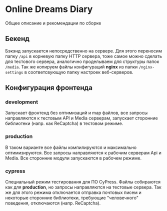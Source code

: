 # Online Dreams Diary
Общее описание и рекомендации по сборке

## Бекенд
Бэкэнд запускается непосредственно на сервере. Для этого переносим папку `/api` в корневую папку HTTP сервера, тоже самое можно сделать для тестового сервера, аналогично проделываем для структуры папок `/media`. Так же копируем файлы конфигураций **nginx** из папки `/nginx-settings` в соответсвующую папку настроек веб-серверов.

## Конфигурация фронтенда
### development
Запускает фронтенд без оптимизаций и map файлов, все запросы направляются к тестовым API и Media серверам, запускает сторонние библиотеки (напр. как ReCaptcha) в тестовом режиме.

### production
В таком варианте все файлы компилируются и максимально оптимизируются. Все запросы направляются к рабочим серверам Api и Media. Все сторонние модули запускаются в рабочем режиме.

### cypress
Специальный режим тестирования для ПО CyPress. Файлы собираются как для **production**, но запросы направляются на тестовые сервера. Так же для этого режима отключается отправка почтовых писем и некоторые сторонние библиотеки, требующие "человечного" поведения, отключаются (напр. ReCaptcha).
